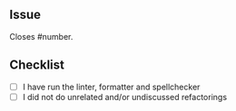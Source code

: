 <!--
IMPORTANT:
If your PR doesn't close a particular issue, please, create the issue first and describe the whole context: what you're adding/changing and why you're doing so. And only then open the Pull Request, which would close that issue!
-->

## Issue

Closes #number.

## Checklist

- [ ] I have run the linter, formatter and spellchecker
- [ ] I did not do unrelated and/or undiscussed refactorings
